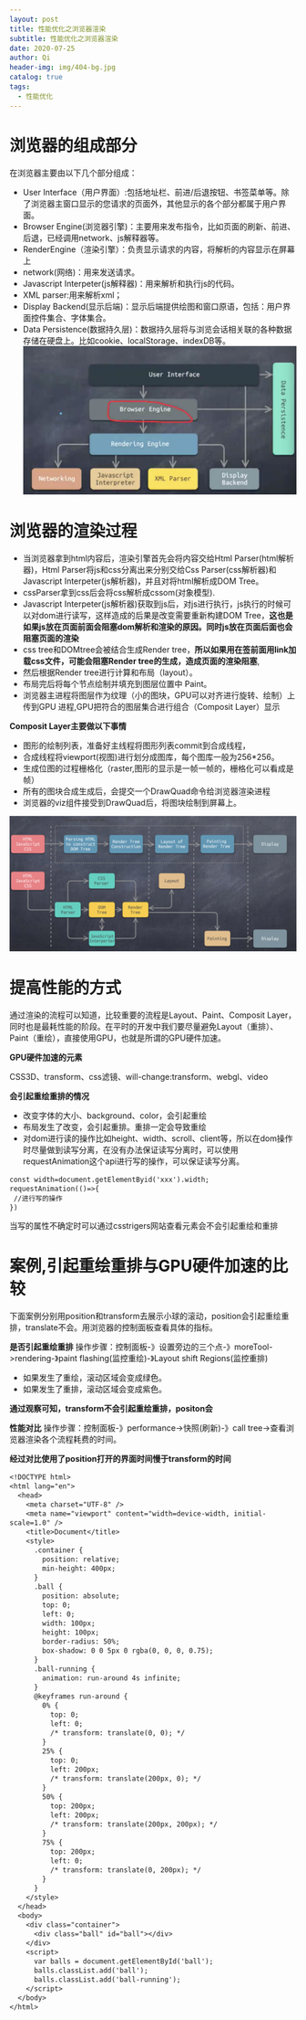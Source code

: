 ```yaml
---
layout: post
title: 性能优化之浏览器渲染
subtitle: 性能优化之浏览器渲染
date: 2020-07-25
author: Qi
header-img: img/404-bg.jpg
catalog: true
tags:
  - 性能优化
---
```


# 浏览器的组成部分
在浏览器主要由以下几个部分组成：
- User Interface（用户界面）:包括地址栏、前进/后退按钮、书签菜单等。除了浏览器主窗口显示的您请求的页面外，其他显示的各个部分都属于用户界面。
- Browser Engine(浏览器引擎)：主要用来发布指令，比如页面的刷新、前进、后退，已经调用network、js解释器等。
- RenderEngine（渲染引擎）：负责显示请求的内容，将解析的内容显示在屏幕上
- network(网络)：用来发送请求。
- Javascript Interpeter(js解释器)：用来解析和执行js的代码。
- XML parser:用来解析xml；
- Display Backend(显示后端)：显示后端提供绘图和窗口原语，包括：用户界面控件集合、字体集合。
- Data Persistence(数据持久层)：数据持久层将与浏览会话相关联的各种数据存储在硬盘上。比如cookie、localStorage、indexDB等。
![Image text](/img/WechatIMG165.png)

# 浏览器的渲染过程
- 当浏览器拿到html内容后，渲染引擎首先会将内容交给Html Parser(html解析器)，Html Parser将js和css分离出来分别交给Css Parser(css解析器)和Javascript Interpeter(js解析器)，并且对将html解析成DOM Tree。
- cssParser拿到css后会将css解析成cssom(对象模型).
-  Javascript Interpeter(js解析器)获取到js后，对js进行执行，js执行的时候可以对dom进行读写，这样造成的后果是改变需要重新构建DOM Tree，**这也是如果js放在页面前面会阻塞dom解析和渲染的原因。同时js放在页面后面也会阻塞页面的渲染**
- css tree和DOMtree会被结合生成Render tree，**所以如果用在签前面用link加载css文件，可能会阻塞Render tree的生成，造成页面的渲染阻塞**,
- 然后根据Render tree进行计算和布局（layout）。
- 布局完后将每个节点绘制并填充到图层位置中 Paint。
- 浏览器主进程将图层作为纹理（小的图块，GPU可以对齐进行旋转、绘制）上传到GPU 进程,GPU把符合的图层集合进行组合（Composit Layer）显示

**Composit Layer主要做以下事情**
- 图形的绘制列表，准备好主线程将图形列表commit到合成线程，
- 合成线程将viewport(视图)进行划分成图库，每个图库一般为256*256。
- 生成位图的过程栅格化（raster,图形的显示是一帧一帧的，栅格化可以看成是帧）
- 所有的图块合成生成后，会提交一个DrawQuad命令给浏览器渲染进程
- 浏览器的viz组件接受到DrawQuad后，将图块绘制到屏幕上。

![Image text](/img/WechatIMG189.png)


# 提高性能的方式

通过渲染的流程可以知道，比较重要的流程是Layout、Paint、Composit Layer，同时也是最耗性能的阶段。在平时的开发中我们要尽量避免Layout（重排）、Paint（重绘），直接使用GPU，也就是所谓的GPU硬件加速。

**GPU硬件加速的元素**

CSS3D、transform、css滤镜、will-change:transform、webgl、video

**会引起重绘重排的情况**
- 改变字体的大小、background、color，会引起重绘
- 布局发生了改变，会引起重排。重排一定会导致重绘
- 对dom进行读的操作比如height、width、scroll、client等，所以在dom操作时尽量做到读写分离，在没有办法保证读写分离时，可以使用requestAnimation这个api进行写的操作，可以保证读写分离。
```
const width=document.getElementByid('xxx').width;
requestAnimation(()=>{
 //进行写的操作
})

```
当写的属性不确定时可以通过csstrigers网站查看元素会不会引起重绘和重排

# 案例,引起重绘重排与GPU硬件加速的比较

下面案例分别用position和transform去展示小球的滚动，position会引起重绘重排，translate不会。用浏览器的控制面板查看具体的指标。

**是否引起重绘重排**
操作步骤：控制面板-》设置旁边的三个点-》moreTool->rendering-》paint flashing(监控重绘)-》Layout shift Regions(监控重排)

- 如果发生了重绘，滚动区域会变成绿色。
- 如果发生了重排，滚动区域会变成紫色。

**通过观察可知，transform不会引起重绘重排，positon会**

**性能对比**
操作步骤：控制面板-》performance->快照(刷新)-》call tree->查看浏览器渲染各个流程耗费的时间。

**经过对比使用了position打开的界面时间慢于transform的时间**

```
<!DOCTYPE html>
<html lang="en">
  <head>
    <meta charset="UTF-8" />
    <meta name="viewport" content="width=device-width, initial-scale=1.0" />
    <title>Document</title>
    <style>
      .container {
        position: relative;
        min-height: 400px;
      }
      .ball {
        position: absolute;
        top: 0;
        left: 0;
        width: 100px;
        height: 100px;
        border-radius: 50%;
        box-shadow: 0 0 5px 0 rgba(0, 0, 0, 0.75);
      }
      .ball-running {
        animation: run-around 4s infinite;
      }
      @keyframes run-around {
        0% {
          top: 0;
          left: 0;
          /* transform: translate(0, 0); */
        }
        25% {
          top: 0;
          left: 200px;
          /* transform: translate(200px, 0); */
        }
        50% {
          top: 200px;
          left: 200px;
          /* transform: translate(200px, 200px); */
        }
        75% {
          top: 200px;
          left: 0; 
          /* transform: translate(0, 200px); */
        }
      }
    </style>
  </head>
  <body>
    <div class="container">
      <div class="ball" id="ball"></div>
    </div>
    <script>
      var balls = document.getElementById('ball');
      balls.classList.add('ball');
      balls.classList.add('ball-running');
    </script>
  </body>
</html>

```



